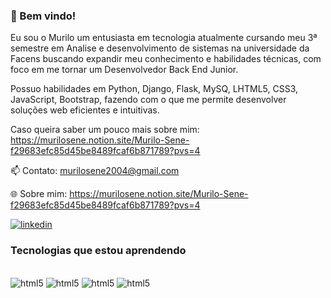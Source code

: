 ### 👋 Bem vindo!

Eu sou o Murilo um entusiasta em tecnologia atualmente cursando meu 3ª semestre em Analise e desenvolvimento de sistemas na universidade da Facens buscando expandir meu conhecimento e habilidades técnicas, com foco em me tornar um Desenvolvedor Back End Junior.

Possuo habilidades em Python, Django, Flask, MySQ, LHTML5, CSS3, JavaScript, Bootstrap, fazendo com o que me permite desenvolver soluções web eficientes e intuitivas.

Caso queira saber um pouco mais sobre mim:
https://murilosene.notion.site/Murilo-Sene-f29683efc85d45be8489fcaf6b871789?pvs=4

📫 Contato: murilosene2004@gmail.com

🌐 Sobre mim: https://murilosene.notion.site/Murilo-Sene-f29683efc85d45be8489fcaf6b871789?pvs=4


[![linkedin](https://img.shields.io/badge/LinkedIn-0077B5?style=for-the-badge&logo=linkedin&logoColor=white)](https://www.linkedin.com/in/murilo-sene-66a0442ba/)

### Tecnologias que estou aprendendo

<div style="display: inline_block"><br/>
<img aling="center" alt="html5" src="https://img.shields.io/badge/Python-3776AB?style=for-the-badge&logo=python&logoColor=white" />
<img aling="center" alt="html5" src="https://img.shields.io/badge/Django-092E20?style=for-the-badge&logo=django&logoColor=white" />
<img aling="center" alt="html5" src="https://img.shields.io/badge/Flask-000000?style=for-the-badge&logo=flask&logoColor=white" />
<img aling="center" alt="html5" src="https://img.shields.io/badge/SQLite-07405E?style=for-the-badge&logo=sqlite&logoColor=white" />
</div>

